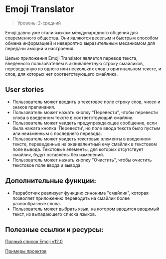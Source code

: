 # Emoji Translator

> Уровень: 2-средний 

Emoji давно уже стали языком международного общения для современного общества. Они являются веселым и быстрым способом обмена информацией и невероятно выразительным механизмом для передачи эмоций и настроения.

Целью приложения Emoji Translator является перевод текста, введенного пользователем в эквивалентную строку смайликов, переведенную из одного или нескольких слов в оригинальном тексте, и слов, для которых нет соответствующего смайлика.

## User stories 

- Пользователь может вводить в текстовое поле строку слов, чисел и знаков препинания.
- Пользователь может нажать кнопку "Перевести", чтобы перевести слова в введенном тексте в соответствующий смайлик.
- Пользователь может увидеть предупреждающее сообщение, если была нажата кнопка 'Перевести', но поле ввода текста было пустым или неизменным с последнего перевода.
- Пользователь может увидеть текстовые элементы в введенном тексте, переведенные на эквивалентный ему смайлик в текстовом поле вывода. Текстовые элементы, для которых отсутствует смайлик, будут оставлены без изменений.
- Пользователь может нажать кнопку "Очистить", чтобы очистить текстовое поле ввода и вывода.

## Дополнительные функции:

 - Разработчик реализует функцию синонима "смайлик", которая позволяет приложению переводить на смайлик более разнообразные слова.
 - Пользователь может выбрать язык, на котором вводится вводимый текст, из выпадающего списка языков.


## Полезные ссылки и ресурсы:

[Полный список Emoji v12.0](https://unicode.org/emoji/charts/full-emoji-list.html)

[Примеры проектов](https://emojitranslate.com)
